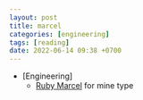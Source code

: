 ```yaml
---
layout: post
title: marcel
categories: [engineering]
tags: [reading]
date: 2022-06-14 09:38 +0700
---
```

- [Engineering]
  + [Ruby Marcel](https://github.com/rails/marcel) for mine type
